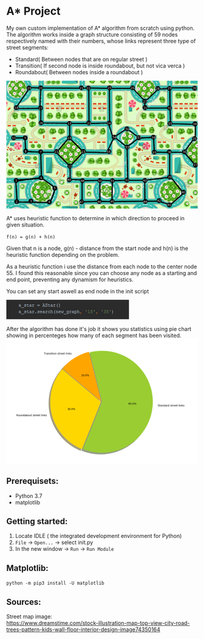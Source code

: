 
# A* Project

My own custom implementation of A* algorithm from scratch using python.
The algorithm works inside a graph structure consisting of 59 nodes respectively named with their numbers, whose links represent three type of street segments:  
- Standard( Between nodes that are on regular street )
- Transition( If second node is inside roundabout, but not vica verca )
- Roundabout( Between nodes inside a roundabout )

![Image description](images/street_map_with_labels.png)


A* uses heuristic function to determine in which direction to proceed in given situation.  

` f(n) = g(n) + h(n) `

Given that n is a node, g(n) - distance from the start node and h(n) is the heuristic function depending on the problem.  

As a heuristic function i use the distance from each node to the center node 55. I found this reasonable since you can choose any node as a starting and end point, preventing any dynamism for heuristics.  

You can set any start aswell as end node in the init script  

![Image description](images/init_code.png)  


After the algorithm has done it's job it shows you statistics using pie chart showing in percenteges how many of each segment has been visited.     
![Image description](images/chart.png)



## Prerequisets:

- Python 3.7  
- matplotlib

## Getting started:
1. Locate IDLE ( the integrated development environment for Python)
2. `File` -> `Open...` -> select init.py
3. In the new window -> `Run` -> `Run Module`

## Matplotlib:
`python -m pip3 install -U matplotlib`

## Sources:
Street map image:    
https://www.dreamstime.com/stock-illustration-map-top-view-city-road-trees-pattern-kids-wall-floor-interior-design-image74350164
